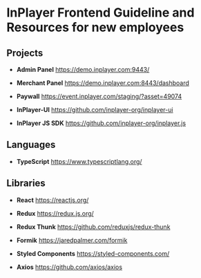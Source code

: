 # InPlayer Frontend Guideline and Resources for new employees

## Projects

- **Admin Panel** https://demo.inplayer.com:9443/

- **Merchant Panel** https://demo.inplayer.com:8443/dashboard

- **Paywall** https://event.inplayer.com/staging/?asset=49074
  
- **InPlayer-UI** https://github.com/inplayer-org/inplayer-ui
  
- **InPlayer JS SDK** https://github.com/inplayer-org/inplayer.js
  
## Languages

- **TypeScript** https://www.typescriptlang.org/

## Libraries

- **React** https://reactjs.org/ 

- **Redux** https://redux.js.org/

- **Redux Thunk** https://github.com/reduxjs/redux-thunk
  
- **Formik** https://jaredpalmer.com/formik
  
- **Styled Components** https://styled-components.com/
  
- **Axios** https://github.com/axios/axios
